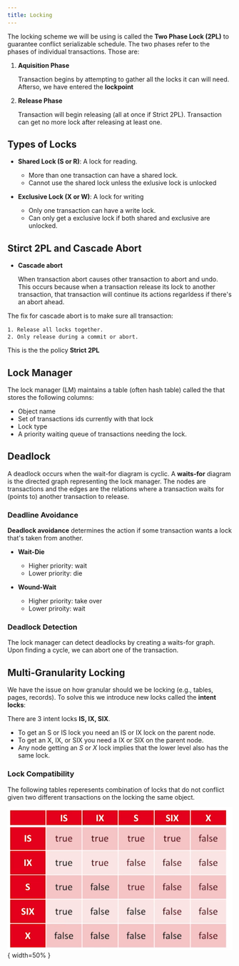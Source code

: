```yaml
---
title: Locking
---
```


The locking scheme we will be using is called the **Two Phase Lock (2PL)** to guarantee conflict serializable schedule. The two phases refer to the phases of individual transactions. Those are:

1. **Aquisition Phase**

    Transaction begins by attempting to gather all the locks it can will need. Afterso, we have entered the **lockpoint**

2. **Release Phase**

    Transaction will begin releasing (all at once if Strict 2PL). Transaction can get no more lock after releasing at least one.

## Types of Locks

* **Shared Lock (S or R)**: A lock for reading.
    * More than one transaction can have a shared lock.
    * Cannot use the shared lock unless the exlusive lock is unlocked

* **Exclusive Lock (X or W)**: A lock for writing
    * Only one transaction can have a write lock.
    * Can only get a exclusive lock if both shared and exclusive are unlocked.


## Stirct 2PL and Cascade Abort

* **Cascade abort**

    When transaction abort causes other transaction to abort and undo. This occurs because when a transaction release its lock to another transaction, that transaction will continue its actions regarldess if there's an abort ahead.

The fix for cascade abort is to make sure all transaction:

    1. Release all locks together.
    2. Only release during a commit or abort.

This is the the policy **Strict 2PL**

## Lock Manager

The lock manager (LM) maintains a table (often hash table) called the that stores the following columns:

* Object name
* Set of transactions ids currently with that lock
* Lock type
* A priority waiting queue of transactions needing the lock.

## Deadlock

A deadlock occurs when the wait-for diagram is cyclic. A **waits-for** diagram is the directed graph representing the lock manager. The nodes are transactions and the edges are the relations where a transaction waits for (points to) another transaction to release.

### Deadline Avoidance

**Deadlock avoidance** determines the action if some transaction wants a lock that's taken from another.

* **Wait-Die**
    * Higher priority: wait
    * Lower priority: die

* **Wound-Wait**
    * Higher priority: take over
    * Lower priroity: wait

### Deadlock Detection

The lock manager can detect deadlocks by creating a waits-for graph. Upon finding a cycle, we can abort one of the transaction.

## Multi-Granularity Locking

We have the issue on how granular should we be locking (e.g., tables, pages, records). To solve this we introduce new locks called the **intent locks**:

There are 3 intent locks **IS, IX, SIX**.

* To get an S or IS lock you need an IS or IX lock on the parent node.
* To get an X, IX, or SIX you need a IX or SIX on the parent node.
* Any node getting an $S$ or $X$ lock implies that the lower level also has the same lock.

### Lock Compatibility

The following tables reperesents combination of locks that do not conflict given two different transactions on the locking the same object.

![](2018-11-13-18-58-46.png){ width=50% }